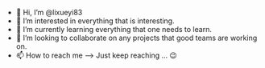 - 👋 Hi, I’m @lixueyi83
- 👀 I’m interested in everything that is interesting. 
- 🌱 I’m currently learning everything that one needs to learn. 
- 💞️ I’m looking to collaborate on any projects that good teams are working on.  
- 📫 How to reach me --> Just keep reaching ... 😉

<!---
lixueyi83/lixueyi83 is a ✨ special ✨ repository because its `README.md` (this file) appears on your GitHub profile.
You can click the Preview link to take a look at your changes.
--->
